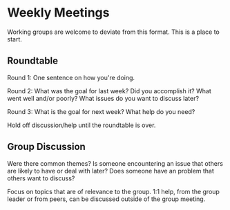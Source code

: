 # Weekly Meetings

Working groups are welcome to deviate from this format.  This is a place to start.

## Roundtable

Round 1: One sentence on how you're doing.

Round 2: What was the goal for last week?  Did you accomplish it?  What went well and/or poorly?  What issues do you want to discuss later?

Round 3: What is the goal for next week?  What help do you need?


Hold off discussion/help until the roundtable is over.  


## Group Discussion

Were there common themes?  Is someone encountering an issue that others are likely to have or deal with later?  Does someone have an problem that others want to discuss?

Focus on topics that are of relevance to the group.  1:1 help, from the group leader or from peers, can be discussed outside of the group meeting.  
